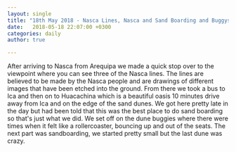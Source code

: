 ```yaml
---
layout: single
title: "18th May 2018 - Nasca Lines, Nasca and Sand Boarding and Buggys, Huacachina"
date:   2018-05-18 22:07:00 +0300
categories: daily
author: true

---
```


After arriving to Nasca from Arequipa we made a quick stop over to the viewpoint where you can see three of the Nasca lines. The lines are believed to be made by the Nasca people and are drawings of different images that have been etched into the ground. From there we took a bus to Ica and then on to Huacachina which is a beautiful oasis 10 minutes drive away from Ica and on the edge of the sand dunes. We got here pretty late in the day but had been told that this was the best place to do sand boarding so that's just what we did. We set off on the dune buggies where there were times when it felt like a rollercoaster, bouncing up and out of the seats. The next part was sandboarding, we started pretty small but the last dune was crazy.
